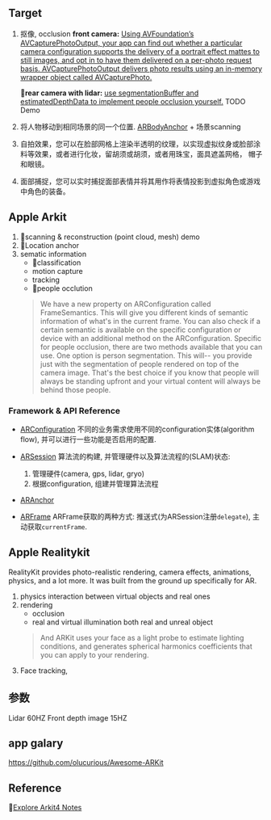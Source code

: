 ## Target
1. 抠像, occlusion
    __front camera:__
    [Using AVFoundation’s AVCapturePhotoOutput, your app can find out whether a particular camera configuration supports the delivery of a portrait effect mattes to still images, and opt in to have them delivered on a per-photo request basis. AVCapturePhotoOutput delivers photo results using an in-memory wrapper object called AVCapturePhoto.](https://developer.apple.com/documentation/avfoundation/cameras_and_media_capture/enhancing_live_video_by_leveraging_truedepth_camera_data)

    __🍎rear camera with lidar:__
    [use segmentationBuffer and estimatedDepthData to implement people occlusion yourself.](https://developer.apple.com/documentation/arkit/arconfiguration/3089121-framesemantics)
    TODO Demo

2. 将人物移动到相同场景的同一个位置.
    [ARBodyAnchor](https://developer.apple.com/documentation/arkit/arbodytrackingconfiguration) + 场景scanning

3. 自拍效果，您可以在脸部网格上渲染半透明的纹理，以实现虚拟纹身或脸部涂料等效果，或者进行化妆，留胡须或胡须，或者用珠宝，面具遮盖网格， 帽子和眼镜。

4. 面部捕捉，您可以实时捕捉面部表情并将其用作将表情投影到虚拟角色或游戏中角色的装备。


## Apple Arkit
1. 🍋scanning & reconstruction (point cloud, mesh)
    demo
2. 🍋Location anchor
3. sematic information
    * 🍋classification
    * motion capture
    * tracking
    * 🍋people occlution
    >We have a new property on ARConfiguration called FrameSemantics.
    This will give you different kinds of semantic information of what's in the current frame.
    You can also check if a certain semantic is available on the specific configuration or device with an additional method on the ARConfiguration.
    Specific for people occlusion, there are two methods available that you can use. One option is person segmentation.
    This will-- you provide just with the segmentation of people rendered on top of the camera image.
    That's the best choice if you know that people will always be standing upfront and your virtual content will always be behind those people.

### Framework & API Reference
* [ARConfiguration](https://developer.apple.com/documentation/arkit/arconfiguration)
    不同的业务需求使用不同的configuration实体(algorithm flow), 并可以进行一些功能是否启用的配置.
* [ARSession](https://developer.apple.com/documentation/arkit/arsession)
    算法流的构建, 并管理硬件以及算法流程的(SLAM)状态:
    1. 管理硬件(camera, gps, lidar, gryo)
    2. 根据configuration, 组建并管理算法流程
* [ARAnchor](https://developer.apple.com/documentation/arkit/aranchor)

* [ARFrame](https://developer.apple.com/documentation/arkit/arframe)
    ARFrame获取的两种方式: 推送式(为ARSession注册`delegate`), 主动获取`currentFrame`.

## Apple Realitykit
RealityKit provides photo-realistic rendering, camera effects, animations, physics, and a lot more. It was built from the ground up specifically for AR.

1. physics interaction between virtual objects and real ones
2. rendering
    * occlusion
    * real and virtual illumination both real and unreal object
    >And ARKit uses your face as a light probe to estimate lighting conditions, and generates spherical harmonics coefficients that you can apply to your rendering.
3. Face tracking, 

## 参数
Lidar 60HZ
Front depth image 15HZ

## app galary
https://github.com/olucurious/Awesome-ARKit

## Reference
🍅[Explore Arkit4 Notes](https://www.wwdcnotes.com/notes/wwdc20/10611/)